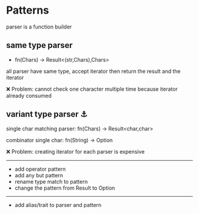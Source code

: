 # Patterns

parser is a function builder

## same type parser
- fn(Chars) -> Result<(str,Chars),Chars>

all parser have same type, accept iterator then return the result and the iterator

❌ Problem: cannot check one character multiple time because iterator already consumed

## variant type parser ⚓
single char matching parser: fn(Chars) -> Result<char,char>

combinator single char: fn(String) -> Option<String>

❌ Problem: creating iterator for each parser is expensive


---
- add operator pattern
- add any but pattern
- rename type match to pattern
- change the pattern from Result to Option
---
- add alias/trait to parser and pattern